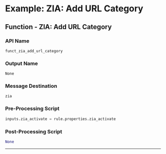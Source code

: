 <!--
    DO NOT MANUALLY EDIT THIS FILE
    THIS FILE IS AUTOMATICALLY GENERATED WITH resilient-circuits codegen
-->

# Example: ZIA: Add URL Category

## Function - ZIA: Add URL Category

### API Name
`funct_zia_add_url_category`

### Output Name
`None`

### Message Destination
`zia`

### Pre-Processing Script
```python
inputs.zia_activate = rule.properties.zia_activate

```

### Post-Processing Script
```python
None
```

---


